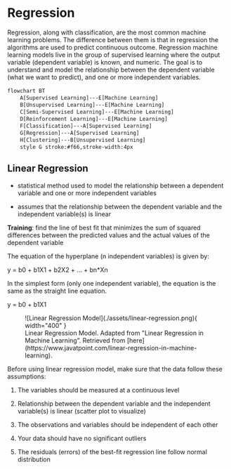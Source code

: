 # Regression

Regression, along with classification, are the most common machine learning problems.
The difference between them is that in regression the algorithms are used to predict
continuous outcome. Regression machine learning models live in the group of
supervised learning where the output variable (dependent variable) is known, and
numeric. The goal is to understand and model the relationship between the
dependent variable (what we want to predict), and one or more independent variables.

```mermaid
flowchart BT
    A[Supervised Learning]---E[Machine Learning]
    B[Unsupervised Learning]---E[Machine Learning]
    C[Semi-Supervised Learning]---E[Machine Learning]
    D[Reinforcement Learning]---E[Machine Learning]
    F[Classification]---A[Supervised Learning]
    G[Regression]---A[Supervised Learning]
    H[Clustering]---B[Unsupervised Learning]
    style G stroke:#f66,stroke-width:4px
```

## Linear Regression

-   statistical method used to model the relationship between a dependent variable and
    one or more independent variables

-   assumes that the relationship between the dependent variable and the
    independent variable(s) is linear

<strong>Training</strong>: find the line of best fit that minimizes the sum of
squared differences between the predicted values and the actual values of the
dependent variable

The equation of the hyperplane (n independent variables) is given by:

y = b0 + b1X1 + b2X2 + ... + bn\*Xn

In the simplest form (only one independent variable), the equation is the same
as the straight line equation.

y = b0 + b1X1

<figure markdown>
  ![Linear Regression Model](./assets/linear-regression.png){ width="400" }
    <figcaption>
        Linear Regression Model. Adapted from "Linear Regression in Machine Learning”. 
        Retrieved from [here](https://www.javatpoint.com/linear-regression-in-machine-learning).
    </figcaption>
</figure>

Before using linear regression model, make sure that the data follow these assumptions:

1. The variables should be measured at a continuous level

2. Relationship between the dependent variable and the independent variable(s) is linear
   (scatter plot to visualize)

3. The observations and variables should be independent of each other

4. Your data should have no significant outliers

5. The residuals (errors) of the best-fit regression line follow normal distribution
